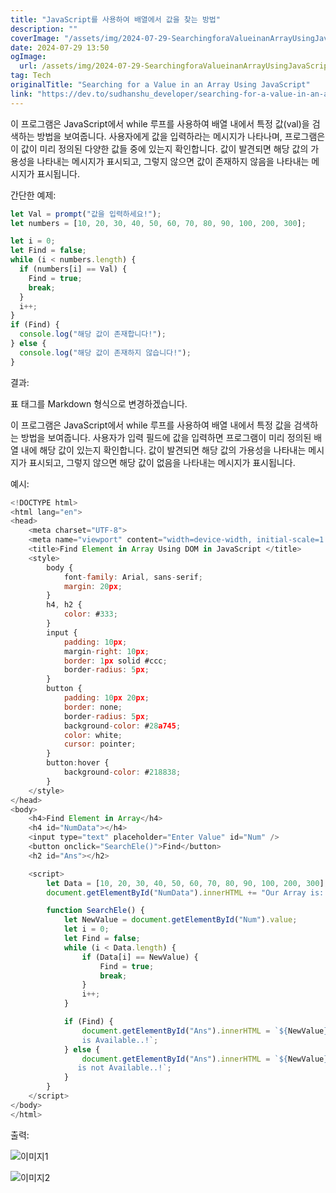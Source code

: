 ```yaml
---
title: "JavaScript를 사용하여 배열에서 값을 찾는 방법"
description: ""
coverImage: "/assets/img/2024-07-29-SearchingforaValueinanArrayUsingJavaScript_0.png"
date: 2024-07-29 13:50
ogImage: 
  url: /assets/img/2024-07-29-SearchingforaValueinanArrayUsingJavaScript_0.png
tag: Tech
originalTitle: "Searching for a Value in an Array Using JavaScript"
link: "https://dev.to/sudhanshu_developer/searching-for-a-value-in-an-array-using-javascript-fh4"
---
```



이 프로그램은 JavaScript에서 while 루프를 사용하여 배열 내에서 특정 값(val)을 검색하는 방법을 보여줍니다. 사용자에게 값을 입력하라는 메시지가 나타나며, 프로그램은 이 값이 미리 정의된 다양한 값들 중에 있는지 확인합니다. 값이 발견되면 해당 값의 가용성을 나타내는 메시지가 표시되고, 그렇지 않으면 값이 존재하지 않음을 나타내는 메시지가 표시됩니다.

간단한 예제:

```js
let Val = prompt("값을 입력하세요!");
let numbers = [10, 20, 30, 40, 50, 60, 70, 80, 90, 100, 200, 300];

let i = 0;
let Find = false;
while (i < numbers.length) {
  if (numbers[i] == Val) {
    Find = true;
    break;
  }
  i++;
}
if (Find) {
  console.log("해당 값이 존재합니다!");
} else {
  console.log("해당 값이 존재하지 않습니다!");
}
```

결과:

<div class="content-ad"></div>

표 태그를 Markdown 형식으로 변경하겠습니다.

이 프로그램은 JavaScript에서 while 루프를 사용하여 배열 내에서 특정 값을 검색하는 방법을 보여줍니다. 사용자가 입력 필드에 값을 입력하면 프로그램이 미리 정의된 배열 내에 해당 값이 있는지 확인합니다. 값이 발견되면 해당 값의 가용성을 나타내는 메시지가 표시되고, 그렇지 않으면 해당 값이 없음을 나타내는 메시지가 표시됩니다.

예시:

```js
<!DOCTYPE html>
<html lang="en">
<head>
    <meta charset="UTF-8">
    <meta name="viewport" content="width=device-width, initial-scale=1.0">
    <title>Find Element in Array Using DOM in JavaScript </title>
    <style>
        body {
            font-family: Arial, sans-serif;
            margin: 20px;
        }
        h4, h2 {
            color: #333;
        }
        input {
            padding: 10px;
            margin-right: 10px;
            border: 1px solid #ccc;
            border-radius: 5px;
        }
        button {
            padding: 10px 20px;
            border: none;
            border-radius: 5px;
            background-color: #28a745;
            color: white;
            cursor: pointer;
        }
        button:hover {
            background-color: #218838;
        }
    </style>
</head>
<body>
    <h4>Find Element in Array</h4>
    <h4 id="NumData"></h4>
    <input type="text" placeholder="Enter Value" id="Num" />
    <button onclick="SearchEle()">Find</button>
    <h2 id="Ans"></h2>

    <script>
        let Data = [10, 20, 30, 40, 50, 60, 70, 80, 90, 100, 200, 300];
        document.getElementById("NumData").innerHTML += "Our Array is: " + Data.join(', ');

        function SearchEle() {
            let NewValue = document.getElementById("Num").value;
            let i = 0;
            let Find = false;
            while (i < Data.length) {
                if (Data[i] == NewValue) {
                    Find = true;
                    break;
                }
                i++;
            }

            if (Find) {
                document.getElementById("Ans").innerHTML = `${NewValue} 
                is Available..!`;
            } else {
                document.getElementById("Ans").innerHTML = `${NewValue} 
               is not Available..!`;
            }
        }
    </script>
</body>
</html>
```

<div class="content-ad"></div>

출력:

![이미지1](/assets/img/2024-07-29-SearchingforaValueinanArrayUsingJavaScript_0.png)

![이미지2](/assets/img/2024-07-29-SearchingforaValueinanArrayUsingJavaScript_1.png)
